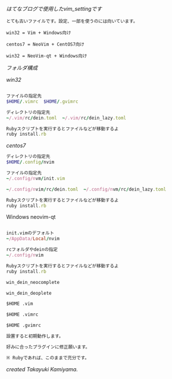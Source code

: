 *はてなブログで使用したvim_settingです*

    とても古いファイルです。設定、一部を使うのには向いています。


```
win32 = Vim + Windows向け

centos7 = NeoVim + CentOS7向け

win32 = NeoVim-qt + Windows向け
```

*フォルダ構成*

*win32*

```ruby

ファイルの指定先
$HOME/.vimrc  $HOME/.gvimrc

ディレクトリの指定先
~/.vim/rc/dein.toml  ~/.vim/rc/dein_lazy.toml

Rubyスクリプトを実行するとファイルなどが移動するよ
ruby install.rb

```

*centos7*

```ruby
ディレクトリの指定先
$HOME/.config/nvim

ファイルの指定先
~/.config/nvm/init.vim

~/.config/nvim/rc/dein.toml  ~/.config/nvm/rc/dein_lazy.toml

Rubyスクリプトを実行するとファイルなどが移動するよ
ruby install.rb

```

Windows neovim-qt

```ruby

init.vimのデフォルト
~/AppData/Local/nvim

rcフォルダやdeinの指定
~/.config/nvim

Rubyスクリプトを実行するとファイルなどが移動するよ
ruby install.rb

```

```txt
win_dein_neocomplete

win_dein_deoplete

$HOME .vim

$HOME .vimrc

$HOME .gvimrc

設置すると初期動作します。

好みに合ったプラグインに修正願います。

※ Rubyであれば、このままで充分です。
```

*created Takayuki Kamiyama.*
